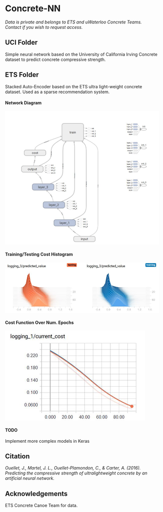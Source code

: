 # Concrete-NN
*Data is private and belongs to ETS and uWaterloo Concrete Teams. Contact if you wish to request access.*
## UCI Folder
Simple neural network based on the University of California Irving Concrete dataset to predict concrete compressive strength.
## ETS Folder
Stacked Auto-Encoder based on the ETS ultra light-weight concrete dataset. Used as a sparse recommendation system.

#### Network Diagram
![networkdiagram](image/ets_diagram.JPG)

#### Training/Testing Cost Histogram
![histogram](image/ets_histogram.JPG)

#### Cost Function Over Num. Epochs
![scalars](image/ets_scalars.JPG)

#### TODO
Implement more complex models in Keras

## Citation
*Ouellet, J., Martel, J. L., Ouellet-Plamondon, C., & Carter, A. (2016). Predicting the compressive strength of ultralightweight concrete by an artificial neural network.*

## Acknowledgements
ETS Concrete Canoe Team for data.
